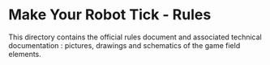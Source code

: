 # Make Your Robot Tick - Rules

This directory contains the official rules document and associated technical documentation : pictures, drawings and schematics of the game field elements.
